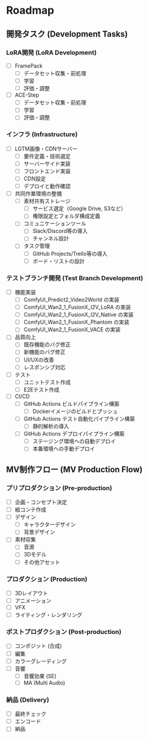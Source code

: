 # Roadmap

## 開発タスク (Development Tasks)

### LoRA開発 (LoRA Development)
- [ ] FramePack
  - [ ] データセット収集・前処理
  - [ ] 学習
  - [ ] 評価・調整
- [ ] ACE-Step
  - [ ] データセット収集・前処理
  - [ ] 学習
  - [ ] 評価・調整

### インフラ (Infrastructure)
- [ ] LGTM画像・CDNサーバー
  - [ ] 要件定義・技術選定
  - [ ] サーバーサイド実装
  - [ ] フロントエンド実装
  - [ ] CDN設定
  - [ ] デプロイと動作確認
- [ ] 共同作業環境の整備
  - [ ] 素材共有ストレージ
    - [ ] サービス選定（Google Drive, S3など）
    - [ ] 権限設定とフォルダ構成定義
  - [ ] コミュニケーションツール
    - [ ] Slack/Discord等の導入
    - [ ] チャンネル設計
  - [ ] タスク管理
    - [ ] GitHub Projects/Trello等の導入
    - [ ] ボード・リストの設計

### テストブランチ開発 (Test Branch Development)
- [ ] 機能実装
  - [ ] ComfyUI_Predict2_Video2World の実装
  - [ ] ComfyUI_Wan2_1_FusionX_I2V_LoRA の実装
  - [ ] ComfyUI_Wan2_1_FusionX_I2V_Native の実装
  - [ ] ComfyUI_Wan2_1_FusionX_Phantom の実装
  - [ ] ComfyUI_Wan2_1_FusionX_VACE の実装
- [ ] 品質向上
  - [ ] 既存機能のバグ修正
  - [ ] 新機能のバグ修正
  - [ ] UI/UXの改善
  - [ ] レスポンシブ対応
- [ ] テスト
  - [ ] ユニットテスト作成
  - [ ] E2Eテスト作成
- [ ] CI/CD
  - [ ] GitHub Actions ビルドパイプライン構築
    - [ ] Dockerイメージのビルドとプッシュ
  - [ ] GitHub Actions テスト自動化パイプライン構築
    - [ ] 静的解析の導入
  - [ ] GitHub Actions デプロイパイプライン構築
    - [ ] ステージング環境への自動デプロイ
    - [ ] 本番環境への手動デプロイ

## MV制作フロー (MV Production Flow)

### プリプロダクション (Pre-production)
- [ ] 企画・コンセプト決定
- [ ] 絵コンテ作成
- [ ] デザイン
  - [ ] キャラクターデザイン
  - [ ] 背景デザイン
- [ ] 素材収集
  - [ ] 音源
  - [ ] 3Dモデル
  - [ ] その他アセット

### プロダクション (Production)
- [ ] 3Dレイアウト
- [ ] アニメーション
- [ ] VFX
- [ ] ライティング・レンダリング

### ポストプロダクション (Post-production)
- [ ] コンポジット (合成)
- [ ] 編集
- [ ] カラーグレーディング
- [ ] 音響
  - [ ] 音響効果 (SE)
  - [ ] MA (Multi Audio)

### 納品 (Delivery)
- [ ] 最終チェック
- [ ] エンコード
- [ ] 納品
